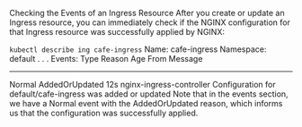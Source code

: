Checking the Events of an Ingress Resource
After you create or update an Ingress resource, you can immediately check if the NGINX configuration for that Ingress resource was successfully applied by NGINX:

`kubectl describe ing cafe-ingress`
Name:             cafe-ingress
Namespace:        default
. . .
Events:
  Type    Reason          Age   From                      Message
  ----    ------          ----  ----                      -------
  Normal  AddedOrUpdated  12s   nginx-ingress-controller  Configuration for default/cafe-ingress was added or updated
Note that in the events section, we have a Normal event with the AddedOrUpdated reason, which informs us that the configuration was successfully applied.

